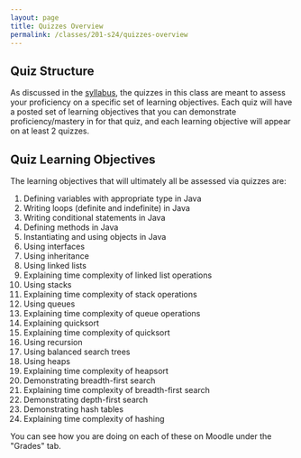 ```yaml
---
layout: page
title: Quizzes Overview
permalink: /classes/201-s24/quizzes-overview
---
```


## Quiz Structure
As discussed in the [syllabus](syllabus), the quizzes in this class are meant to assess your proficiency on a specific set of learning objectives.
Each quiz will have a posted set of learning objectives that you can demonstrate proficiency/mastery in for that quiz, and each learning objective will appear on at least 2 quizzes.

## Quiz Learning Objectives
The learning objectives that will ultimately all be assessed via quizzes are:
1. Defining variables with appropriate type in Java
2. Writing loops (definite and indefinite) in Java
3. Writing conditional statements in Java
4. Defining methods in Java
5. Instantiating and using objects in Java
6. Using interfaces
7. Using inheritance
8. Using linked lists
9. Explaining time complexity of linked list operations
10. Using stacks
11. Explaining time complexity of stack operations
12. Using queues
13. Explaining time complexity of queue operations
14. Explaining quicksort
15. Explaining time complexity of quicksort
16. Using recursion
17. Using balanced search trees
18. Using heaps
19. Explaining time complexity of heapsort
20. Demonstrating breadth-first search
21. Explaining time complexity of breadth-first search
22. Demonstrating depth-first search
23. Demonstrating hash tables
24. Explaining time complexity of hashing

You can see how you are doing on each of these on Moodle under the "Grades" tab.